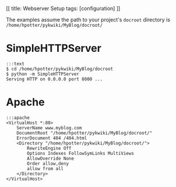 [[
title: Webserver Setup
tags: [configuration]
]]

The examples assume the path to your project's `docroot` directory is `/home/hpotter/pykwiki/MyBlog/docroot/`

# SimpleHTTPServer

    :::text
    $ cd /home/hpotter/pykwiki/MyBlog/docroot
    $ python -m SimpleHTTPServer
    Serving HTTP on 0.0.0.0 port 8000 ...

# Apache

    :::apache
    <VirtualHost *:80>
        ServerName www.myblog.com
        DocumentRoot "/home/hpotter/pykwiki/MyBlog/docroot/"
        ErrorDocument 404 /404.html
        <Directory "/home/hpotter/pykwiki/MyBlog/docroot/">
            RewriteEngine Off
            Options Indexes FollowSymLinks MultiViews
            AllowOverride None
            Order allow,deny
            allow from all
        </Directory>
    </VirtualHost>


